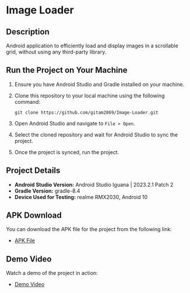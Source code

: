 # Image Loader

## Description
Android application to efficiently load and display images in a scrollable grid, without using any third-party library.

## Run the Project on Your Machine

1. Ensure you have Android Studio and Gradle installed on your machine.
2. Clone this repository to your local machine using the following command:

    `git clone https://github.com/gitam2869/Image-Loader.git`

3. Open Android Studio and navigate to `File > Open`.
4. Select the cloned repository and wait for Android Studio to sync the project.
5. Once the project is synced, run the project.

## Project Details

- **Android Studio Version:** Android Studio Iguana | 2023.2.1 Patch 2
- **Gradle Version:** gradle-8.4
- **Device Used for Testing:** realme RMX2030, Android 10

## APK Download
You can download the APK file for the project from the following link:
- [APK File](https://drive.google.com/file/d/1SEkQ3_6FJL87w2G5MmTuTcgqzq5oaYWo/view?usp=sharing)

## Demo Video
Watch a demo of the project in action:
- [Demo Video](https://drive.google.com/file/d/1tzxKwrunCKQHa9E8grqt_Ag3iyzYNw5G/view?usp=sharing)
